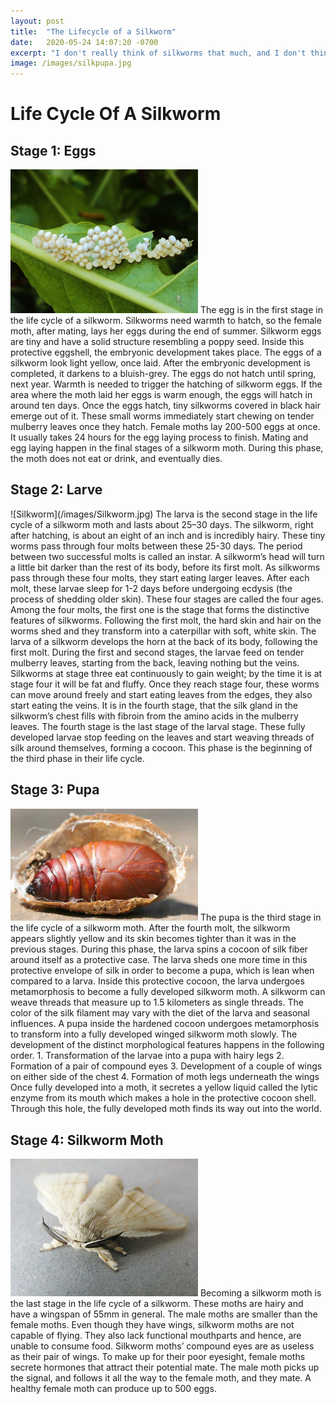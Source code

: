 ```yaml
---
layout: post
title:  "The Lifecycle of a Silkworm"
date:   2020-05-24 14:07:20 -0700
excerpt: "I don't really think of silkworms that much, and I don't think you do either. But, when we do, we think of a fully developed white worm that produces silk. It might sound surprising, but the fully developed version of a silkworm is actually a white moth! Continue reading to learn more about the not so obvious life cycle of a silkworm!"
image: /images/silkpupa.jpg
---
```

# Life Cycle Of A Silkworm

<h2>Stage 1: Eggs</h2>
<img src="/images/silk_eggs.jpg" width= "300"/>
The egg is in the first stage in the life cycle of a silkworm. Silkworms need warmth to hatch, so 
the female moth, after mating, lays her eggs during the end of summer. Silkworm eggs are tiny and have a solid structure resembling a poppy seed. Inside this protective eggshell, the embryonic development takes place. The eggs of a silkworm look light yellow, once laid. After the embryonic development is completed, it darkens to a bluish-grey. The eggs do not hatch until spring, next year. Warmth is needed to trigger the hatching of silkworm eggs. If the area where the moth laid her eggs is warm enough, the eggs will hatch in around ten days. Once the eggs hatch, tiny silkworms covered in black hair emerge out of it. These small worms immediately start chewing on tender mulberry leaves once they hatch. Female moths lay 200-500 eggs at once. It usually takes 24 hours for the egg laying process to finish. Mating and egg laying happen in the final stages of a silkworm moth. During this phase, the moth does not eat or drink, and eventually dies.
<h2>Stage 2: Larve</h2>
![Silkworm](/images/Silkworm.jpg)
The larva is the second stage in the life cycle of a silkworm moth and lasts about 25–30 days. The silkworm, right after hatching, is about an eight of an inch and is incredibly hairy. These tiny worms pass through four molts between these 25-30 days. The period between two successful molts is called an instar. A silkworm’s head will turn a little bit darker than the rest of its body, before its first molt. As silkworms pass through these four molts, they start eating larger leaves. After each molt, these larvae sleep for 1-2 days before undergoing ecdysis (the process of shedding older skin). These four stages are called the four ages. Among the four molts, the first one is the stage that forms the distinctive features of silkworms. Following the first molt, the hard skin and hair on the worms shed and they transform into a caterpillar with soft, white skin. The larva of a silkworm develops the horn at the back of its body, following the first molt. During the first and second stages, the larvae feed on tender mulberry leaves, starting from the back, leaving nothing but the veins. Silkworms at stage three eat continuously to gain weight; by the time it is at stage four it will be fat and fluffy. Once they reach stage four, these worms can move around freely and start eating leaves from the edges, they also start eating the veins. It is in the fourth stage, that the silk gland in the silkworm’s chest fills with fibroin from the amino acids in the mulberry leaves. The fourth stage is the last stage of the larval stage. These fully developed larvae stop feeding on the leaves and start weaving threads of silk around themselves, forming a cocoon. This phase is the beginning of the third phase in their life cycle.
<h2>Stage 3: Pupa</h2>
<img src="/images/silkpupa.jpg" width= "300"/>
The pupa is the third stage in the life cycle of a silkworm moth. After the fourth molt, the silkworm appears slightly yellow and its skin becomes tighter than it was in the previous stages. During this phase, the larva spins a cocoon of silk fiber around itself as a protective case. The larva sheds one more time in this protective envelope of silk in order to become a pupa, which is lean when compared to a larva. Inside this protective cocoon, the larva undergoes metamorphosis to become a fully developed silkworm moth. A silkworm can weave threads that measure up to 1.5 kilometers as single threads. The color of the silk filament may vary with the diet of the larva and seasonal influences. A pupa inside the hardened cocoon undergoes metamorphosis to transform into a fully developed winged silkworm moth slowly. The development of the distinct morphological features happens in the following order.
1. Transformation of the larvae into a pupa with hairy legs
2. Formation of a pair of compound eyes
3. Development of a couple of wings on either side of the chest
4. Formation of moth legs underneath the wings
Once fully developed into a moth, it secretes a yellow liquid called the lytic enzyme from its mouth which makes a hole in the protective cocoon shell. Through this hole, the fully developed moth finds its way out into the world.
<h2>Stage 4: Silkworm Moth</h2>
<img src="/images/silkmoth.jpg" width= "300"/>
Becoming a silkworm moth is the last stage in the life cycle of a silkworm. These moths are hairy and have a wingspan of 55mm in general. The male moths are smaller than the female moths. Even though they have wings, silkworm moths are not capable of flying. They also lack functional mouthparts and hence, are unable to consume food. Silkworm moths’ compound eyes are as useless as their pair of wings. To make up for their poor eyesight, female moths secrete hormones that attract their potential mate. The male moth picks up the signal, and follows it all the way to the female moth, and they mate. A healthy female moth can produce up to 500 eggs.

